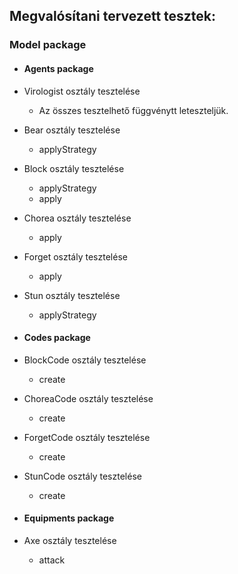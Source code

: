 ## Megvalósítani tervezett tesztek:

### Model package

- #### Agents package
- Virologist osztály tesztelése 
  - Az összes tesztelhető függvénytt leteszteljük.

- Bear osztály tesztelése
  - applyStrategy

- Block osztály tesztelése
  - applyStrategy
  - apply
  
- Chorea osztály tesztelése
  - apply

- Forget osztály tesztelése
  - apply
  
- Stun osztály tesztelése
  - applyStrategy

- #### Codes package
- BlockCode osztály tesztelése
  - create

- ChoreaCode osztály tesztelése
  - create
  
- ForgetCode osztály tesztelése
  - create

- StunCode osztály tesztelése
  - create

- #### Equipments package
- Axe osztály tesztelése
  - attack